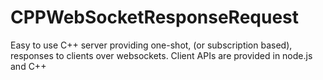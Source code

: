 # CPPWebSocketResponseRequest
Easy to use C++ server providing one-shot, (or subscription based), responses to clients over websockets. Client APIs are provided in node.js and C++
